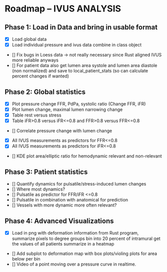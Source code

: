 # Roadmap – IVUS ANALYSIS

## Phase 1: Load in Data and bring in usable format
- [x] Load global data
- [x] Load individual pressure and ivus data combine in class object
- [] Fix bugs in Loess data -> not really necessary since Rust aligned IVUS more reliable anyways
- [] For patient data also get lumen area systole and lumen area diastole (non normalized) and save to local_patient_stats (so can calculate percent changes if wanted)

## Phase 2: Global statistics
- [x] Plot pressure change FFR, PdPa, systolic ratio  (Change FFR, iFR)
- [x] Plot lumen change, maximal lumen narrowing change
- [x] Table rest versus stress
- [x] Table iFR>0.8 versus iFR<=0.8 and FFR>0.8 versus FFR<=0.8
- [] Correlate pressure change with lumen change
- [x] All IVUS measurements as predictors for FFR<=0.8
- [x] All IVUS measurements as predictors for iFR<=0.8
- [] KDE plot area/elliptic ratio for hemodynamic relevant and non-relevant

## Phase 3: Patient statistics
- [] Quantify dynamics for pulsatile/stress-induced lumen changes
- [] Where most dynamics?
- [] Pulsatile as predictor for FFR/iFR <=0.8
- [] Pulsatile in combination with anatomical for prediction
- [] Vessels with more dynamic more often relevant?

## Phase 4: Advanced Visualizations
- [x] Load in png with deformation information from Rust program, summarize pixels to degree groups bin into 20 percent of intramural get the values of all patients summarize in a heatmap
- [] Add subplot to deformation map with box plots/violing plots for area below per bin 
- [] Video of a point moving over a pressure curve in realtime.